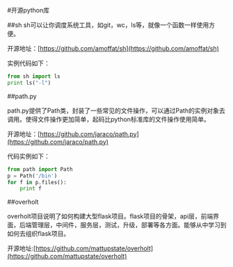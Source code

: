 #开源python库

##sh
sh可以让你调度系统工具，如git，wc，ls等，就像一个函数一样使用方便。

开源地址：[https://github.com/amoffat/sh](https://github.com/amoffat/sh)

实例代码如下：

```python
from sh import ls
print ls("-l")
```

##path.py

path.py提供了Path类，封装了一些常见的文件操作，可以通过Path的实例对象去调用。使得文件操作更加简单，起码比python标准库的文件操作使用简单。

开源地址：[https://github.com/jaraco/path.py](https://github.com/jaraco/path.py)

代码实例如下：

```python
from path import Path
p = Path('/bin')
for f in p.files():
	print f
```

##overholt

overholt项目说明了如何构建大型flask项目。flask项目的骨架，api层，前端界面，后端管理层，中间件，服务层，测试，升级，部署等各方面。能够从中学习到如何去组织flask项目。

开源地址:[https://github.com/mattupstate/overholt](https://github.com/mattupstate/overholt)